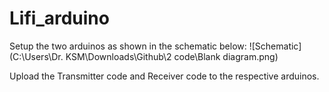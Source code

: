 # Lifi_arduino 

Setup the two arduinos as shown in the schematic below:
![Schematic](C:\Users\Dr. KSM\Downloads\Github\2 code\Blank diagram.png)

Upload the Transmitter code and Receiver code to the respective arduinos.
